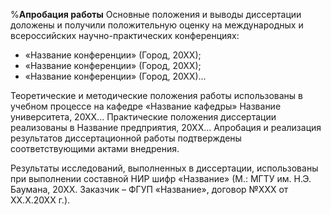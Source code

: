 %**Апробация работы**
Основные положения и выводы диссертации доложены и получили положительную оценку на международных и всероссийских научно-практических конференциях:

- «Название конференции» (Город, 20ХХ);
- «Название конференции» (Город, 20ХХ);
- «Название конференции» (Город, 20ХХ)...

Теоретические и методические положения работы использованы в учебном процессе на кафедре «Название кафедры» Название университета, 20ХХ... Практические положения диссертации реализованы в Название предприятия, 20ХХ... Апробация и реализация результатов диссертационной работы подтверждены соответствующими актами внедрения.

Результаты исследований, выполненных в диссертации, использованы при выполнении составной НИР шифр «Название» (М.: МГТУ им. Н.Э. Баумана, 20ХХ. Заказчик – ФГУП «Название», договор №ХХХ от ХХ.Х.20ХХ г.).